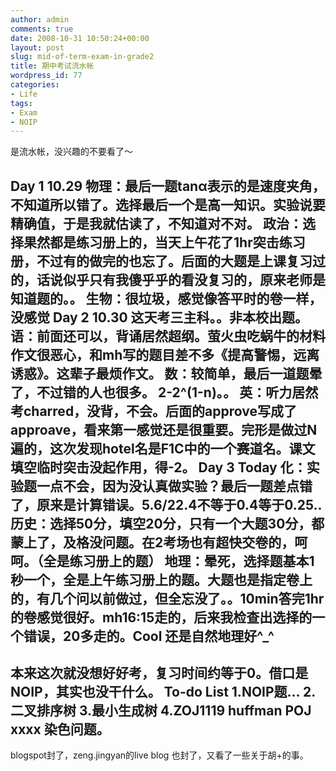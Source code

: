 ```yaml
---
author: admin
comments: true
date: 2008-10-31 10:50:24+00:00
layout: post
slug: mid-of-term-exam-in-grade2
title: 期中考试流水帐
wordpress_id: 77
categories:
- Life
tags:
- Exam
- NOIP
---
```


是流水帐，没兴趣的不要看了～
<!-- more -->
Day 1  10.29
物理：最后一题tanα表示的是速度夹角，不知道所以错了。选择最后一个是高一知识。实验说要精确值，于是我就估读了，不知道对不对。
政治：选择果然都是练习册上的，当天上午花了1hr突击练习册，不过有的做完的也忘了。后面的大题是上课复习过的，话说似乎只有我傻乎乎的看没复习的，原来老师是知道题的。。
生物：很垃圾，感觉像答平时的卷一样，没感觉
Day 2  10.30
这天考三主科。。非本校出题。
语：前面还可以，背诵居然超纲。萤火虫吃蜗牛的材料作文很恶心，和mh写的题目差不多《提高警惕，远离诱惑》。这辈子最烦作文。
数：较简单，最后一道题晕了，不过错的人也很多。 2-2^(1-n)。。
英：听力居然考charred，没背，不会。后面的approve写成了approave，看来第一感觉还是很重要。完形是做过N遍的，这次发现hotel名是F1C中的一个赛道名。课文填空临时突击没起作用，得-2。
Day 3 Today
化：实验题一点不会，因为没认真做实验？最后一题差点错了，原来是计算错误。5.6/22.4不等于0.4等于0.25..
历史：选择50分，填空20分，只有一个大题30分，都蒙上了，及格没问题。在2考场也有超快交卷的，呵呵。（全是练习册上的题）
地理：晕死，选择题基本1秒一个，全是上午练习册上的题。大题也是指定卷上的，有几个问以前做过，但全忘没了。。10min答完1hr的卷感觉很好。mh16:15走的，后来我检查出选择的一个错误，20多走的。Cool 还是自然地理好^_^
-----------
本来这次就没想好好考，复习时间约等于0。借口是NOIP，其实也没干什么。
To-do List
1.NOIP题...
2.二叉排序树
3.最小生成树
4.ZOJ1119 huffman POJ xxxx 染色问题。
----------------------------
blogspot封了，zeng.jingyan的live blog 也封了，又看了一些关于胡+的事。
